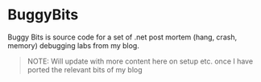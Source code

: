 # BuggyBits

Buggy Bits is source code for a set of .net post mortem (hang, crash, memory) debugging labs from my blog.

> NOTE: Will update with more content here on setup etc. once I have ported the relevant bits of my blog
